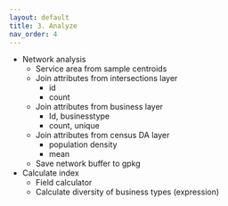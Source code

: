 ```yaml
---
layout: default
title: 3. Analyze
nav_order: 4
---
```


- Network analysis
  * Service area from sample centroids
  * Join attributes from intersections layer
    * id
    * count
  * Join attributes from business layer
    * Id, businesstype
    * count, unique
  * Join attributes from census DA layer
      * population density
      * mean
  * Save network buffer to gpkg
- Calculate index
  * Field calculator
  * Calculate diversity of business types (expression)
